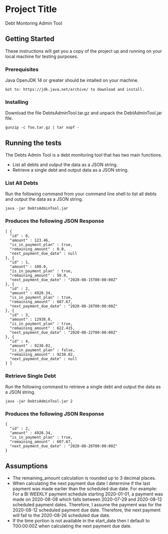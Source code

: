 # Project Title

Debt Montoring Admin Tool

## Getting Started

These instructions will get you a copy of the project up and running on your local machine for testing purposes.

### Prerequisites

Java OpenJDK 14 or greater should be intalled on your machine.

```
Got to: https://jdk.java.net/archive/ to download and install.
```

### Installing

Download the file DebtsAdminTool.tar.gz and unpack the DebtAdminTool.jar file.

```
gunzip -c foo.tar.gz | tar xopf -
```

## Running the tests

The Debts Admin Tool is a debt monitoring tool that has two main functions.

* List all debts and output the data as a JSON string.
* Retrieve a single debt and output data as a JSON string.

### List All Debts

Run the following command from your command line shell to list all debts and output the data as a JSON string.

```
java -jar DebtsAdminTool.jar

```

### Produces the following JSON Response

```
[ {
  "id" : 0,
  "amount" : 123.46,
  "is_in_payment_plan" : true,
  "remaining_amount" : 0.0,
  "next_payment_due_date" : null
}, {
  "id" : 1,
  "amount" : 100.0,
  "is_in_payment_plan" : true,
  "remaining_amount" : 50.0,
  "next_payment_due_date" : "2020-08-15T00:00:00Z"
}, {
  "id" : 2,
  "amount" : 4920.34,
  "is_in_payment_plan" : true,
  "remaining_amount" : 607.67,
  "next_payment_due_date" : "2020-08-26T00:00:00Z"
}, {
  "id" : 3,
  "amount" : 12938.0,
  "is_in_payment_plan" : true,
  "remaining_amount" : 622.415,
  "next_payment_due_date" : "2020-08-22T00:00:00Z"
}, {
  "id" : 4,
  "amount" : 9238.02,
  "is_in_payment_plan" : false,
  "remaining_amount" : 9238.02,
  "next_payment_due_date" : null
} ]

```

### Retrieve Single Debt

Run the following command to retrieve a single debt and output the data as a JSON string.
```
java -jar DebtsAdminTool.jar 2

```
### Produces the following JSON Response
```
{
  "id" : 2,
  "amount" : 4920.34,
  "is_in_payment_plan" : true,
  "remaining_amount" : 607.67,
  "next_payment_due_date" : "2020-08-26T00:00:00Z"
}

```

## Assumptions

* The remaining_amount calculation is rounded up to 3 decimal places.
* When calculating the next payment due date I determine if the last payment was made earlier than the scheduled due date.  For example: For a BI WEEKLY payment schedule starting 2020-01-01, a payment was made on 2020-08-08 which falls between 2020-07-29 and 2020-08-12 scheduled payment dates.  Therefore, I assume the payment was for the 2020-08-12 scheduled payment due date.  Therefore, the next payment will fall to the 2020-08-26 scheduled due date.
* If the time portion is not available in the start_date then I default to T00:00:00Z when calculating the next payment due date.

